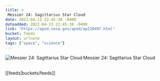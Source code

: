 ```yaml
---
title: > 
 Messier 24: Sagittarius Star Cloud
date: 2022-04-13 22:45:38 -0400
dateadded: 2022-04-13 22:45:38 -0400
link: "https://apod.nasa.gov/apod/ap220407.html"
bucket: feeds
layout: urlnote
tags: ["space", "science"]
--- 
```

<p><a href="https://apod.nasa.gov/apod/ap220407.html"><img src="https://apod.nasa.gov/apod/calendar/S_220407.jpg" align="left" alt="Messier 24: Sagittarius Star Cloud" border="0" /></a> Messier 24: Sagittarius Star Cloud</p><br clear="all"/>
 <!-- end excerpt --> 
<div class='bucket'>[[feeds|buckets/feeds]]</div> 
